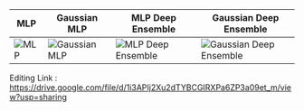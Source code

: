 | MLP | Gaussian MLP | MLP Deep Ensemble | Gaussian Deep Ensemble
|---|---|---|---|
|![MLP](https://user-images.githubusercontent.com/52831429/171867719-0b01f0db-58eb-47ae-8731-16e3119d26d7.png)|![Gaussian MLP](https://user-images.githubusercontent.com/52831429/171868867-85ec4b61-d86a-47e7-ad6f-8f8ff01fb12f.png)|![MLP Deep Ensemble](https://user-images.githubusercontent.com/52831429/171867842-71e75d0b-cf17-48fe-bcef-9d772e1230d2.png)|![Gaussian Deep Ensemble](https://user-images.githubusercontent.com/52831429/171870192-2202922f-4f3f-4ef6-ad9b-6bb26a84771b.png)


Editing Link : https://drive.google.com/file/d/1i3APIj2Xu2dTYBCGIRXPa6ZP3a09et_m/view?usp=sharing
